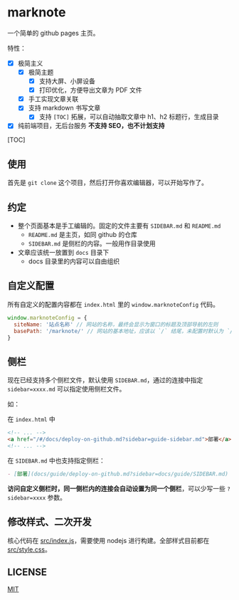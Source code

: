 # marknote

一个简单的 github pages 主页。

特性：

- [x] 极简主义
  - [x] 极简主题
    - [x] 支持大屏、小屏设备
    - [x] 打印优化，方便导出文章为 PDF 文件
  - [x] 手工实现文章关联
  - [x] 支持 markdown 书写文章
    - [x] 支持 `[TOC]` 拓展，可以自动抽取文章中 h1、h2 标题行，生成目录
- [x] 纯前端项目，无后台服务 **不支持 SEO，也不计划支持**

[TOC]

## 使用

首先是 `git clone` 这个项目，然后打开你喜欢编辑器，可以开始写作了。

## 约定

- 整个页面基本是手工编辑的。固定的文件主要有 `SIDEBAR.md` 和 `README.md`
  - `README.md` 是主页，如同 github 的仓库
  - `SIDEBAR.md` 是侧栏的内容。一般用作目录使用
- 文章应该统一放置到 `docs` 目录下
  - docs 目录里的内容可以自由组织

## 自定义配置

所有自定义的配置内容都在 `index.html` 里的 `window.marknoteConfig` 代码。

```js
window.marknoteConfig = {
  siteName: '站点名称' // 网站的名称，最终会显示为窗口的标题及顶部导航的左则
  basePath: '/marknote/' // 网站的基本地址，应该以 `/` 结尾，未配置时默认为 `/`
}
```

## 侧栏

现在已经支持多个侧栏文件，默认使用 `SIDEBAR.md`，通过的连接中指定 `sidebar=xxxx.md` 可以指定使用侧栏文件。

如： 

在 `index.html` 中

```html
<!-- ... -->
<a href="/#/docs/deploy-on-github.md?sidebar=guide-sidebar.md">部署</a>
<!-- ... -->
```

在 `SIDEBAR.md` 中也支持指定侧栏：

```md
- [部署](docs/guide/deploy-on-github.md?sidebar=docs/guide/SIDEBAR.md)
```

**访问自定义侧栏时，同一侧栏内的连接会自动设置为同一个侧栏**，可以少写一些 `?sidebar=xxxx` 参数。

## 修改样式、二次开发

核心代码在 [src/index.js](src/index.js)，需要使用 nodejs 进行构建。全部样式目前都在 [src/style.css](src/style.css)。

## LICENSE

[MIT](LICENSE)
